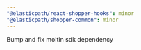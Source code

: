 ```yaml
---
"@elasticpath/react-shopper-hooks": minor
"@elasticpath/shopper-common": minor
---
```


Bump and fix moltin sdk dependency
